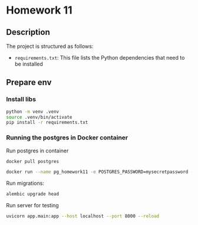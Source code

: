 # Homework 11

## Description

The project is structured as follows:

- `requirements.txt`: This file lists the Python dependencies that need to be installed

## Prepare env

### Install libs 

```bash
python -m venv .venv
source .venv/bin/activate
pip install -r requirements.txt
```

### Running the postgres in Docker container

Run postgres in container

```bash
docker pull postgres
```

```bash
docker run --name pg_homework11 -e POSTGRES_PASSWORD=mysecretpassword -p 5552:5432 -d postgres
```

Run migrations:
```bash
alembic upgrade head
```

Run server for testing

```bash
uvicorn app.main:app --host localhost --port 8000 --reload
```